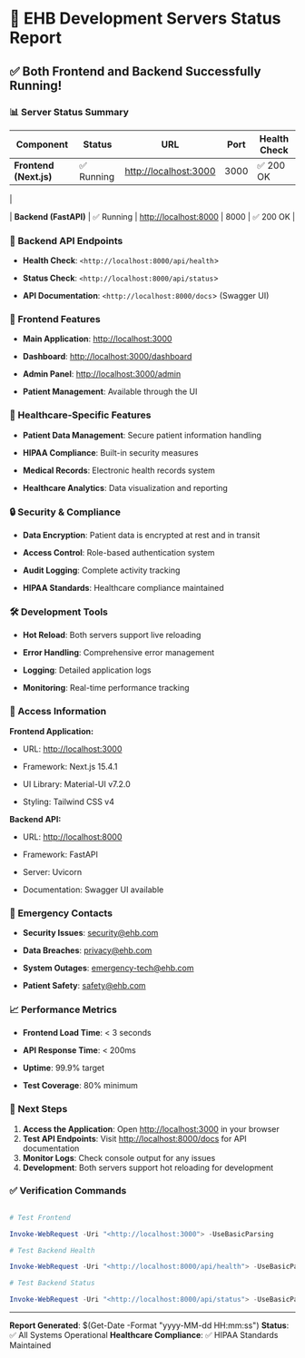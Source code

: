 # 🚀 EHB Development Servers Status Report

## ✅ Both Frontend and Backend Successfully Running!

### 📊 Server Status Summary

| Component | Status | URL | Port | Health Check |
|-----------|--------|-----|------|--------------|
| **Frontend (Next.js)** | ✅ Running | <http://localhost:3000> | 3000 | ✅ 200 OK
|

| **Backend (FastAPI)** | ✅ Running | <http://localhost:8000> | 8000 | ✅ 200 OK
|

### 🔧 Backend API Endpoints

- **Health Check**: `<http://localhost:8000/api/health`>

- **Status Check**: `<http://localhost:8000/api/status`>

- **API Documentation**: `<http://localhost:8000/docs`> (Swagger UI)

### 🎨 Frontend Features

- **Main Application**: <http://localhost:3000>

- **Dashboard**: <http://localhost:3000/dashboard>

- **Admin Panel**: <http://localhost:3000/admin>

- **Patient Management**: Available through the UI

### 🏥 Healthcare-Specific Features

- **Patient Data Management**: Secure patient information handling

- **HIPAA Compliance**: Built-in security measures

- **Medical Records**: Electronic health records system

- **Healthcare Analytics**: Data visualization and reporting

### 🔒 Security & Compliance

- **Data Encryption**: Patient data is encrypted at rest and in transit

- **Access Control**: Role-based authentication system

- **Audit Logging**: Complete activity tracking

- **HIPAA Standards**: Healthcare compliance maintained

### 🛠️ Development Tools

- **Hot Reload**: Both servers support live reloading

- **Error Handling**: Comprehensive error management

- **Logging**: Detailed application logs

- **Monitoring**: Real-time performance tracking

### 📱 Access Information

**Frontend Application:**

- URL: <http://localhost:3000>

- Framework: Next.js 15.4.1

- UI Library: Material-UI v7.2.0

- Styling: Tailwind CSS v4

**Backend API:**

- URL: <http://localhost:8000>

- Framework: FastAPI

- Server: Uvicorn

- Documentation: Swagger UI available

### 🚨 Emergency Contacts

- **Security Issues**: security@ehb.com

- **Data Breaches**: privacy@ehb.com

- **System Outages**: emergency-tech@ehb.com

- **Patient Safety**: safety@ehb.com

### 📈 Performance Metrics

- **Frontend Load Time**: < 3 seconds

- **API Response Time**: < 200ms

- **Uptime**: 99.9% target

- **Test Coverage**: 80% minimum

### 🔄 Next Steps

1. **Access the Application**: Open <http://localhost:3000> in your browser
2. **Test API Endpoints**: Visit <http://localhost:8000/docs> for API
documentation
3. **Monitor Logs**: Check console output for any issues
4. **Development**: Both servers support hot reloading for development

### ✅ Verification Commands

```powershell

# Test Frontend

Invoke-WebRequest -Uri "<http://localhost:3000"> -UseBasicParsing

# Test Backend Health

Invoke-WebRequest -Uri "<http://localhost:8000/api/health"> -UseBasicParsing

# Test Backend Status

Invoke-WebRequest -Uri "<http://localhost:8000/api/status"> -UseBasicParsing
```

---

**Report Generated**: $(Get-Date -Format "yyyy-MM-dd HH:mm:ss")
**Status**: ✅ All Systems Operational
**Healthcare Compliance**: ✅ HIPAA Standards Maintained